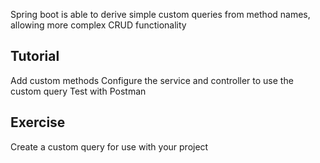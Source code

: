Spring boot is able to derive simple custom queries from method names, allowing more complex CRUD functionality

## Tutorial

Add custom methods
Configure the service and controller to use the custom query
Test with Postman

## Exercise

Create a custom query for use with your project